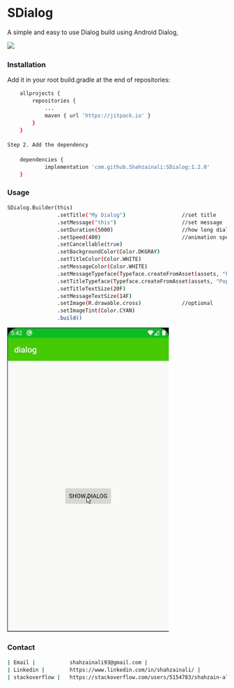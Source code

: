 # SDialog
A simple and easy to use Dialog build using Android Dialog,

[![](https://jitpack.io/v/Shahzainali/SDialog.svg)](https://jitpack.io/#Shahzainali/SDialog)


### Installation


Add it in your root build.gradle at the end of repositories:
```sh
	allprojects {
		repositories {
			...
			maven { url 'https://jitpack.io' }
		}
	}

Step 2. Add the dependency

	dependencies {
	        implementation 'com.github.Shahzainali:SDialog:1.2.0'
	}
```
### Usage
```sh
SDialog.Builder(this)
                .setTitle("My Dialog")                  //set title
                .setMessage("this")                     //set message
                .setDuration(5000)                      //how long dialog will display
                .setSpeed(400)                          //animation speed
                .setCancellable(true)
                .setBackgroundColor(Color.DKGRAY)
                .setTitleColor(Color.WHITE)
                .setMessageColor(Color.WHITE)
                .setMessageTypeface(Typeface.createFromAsset(assets, "Poppins-Light.ttf"))
                .setTitleTypeface(Typeface.createFromAsset(assets, "Poppins-Medium.ttf"))
                .setTitleTextSize(20F)
                .setMessageTextSize(14F)
                .setImage(R.drawable.cross)             //optional
                .setImageTint(Color.CYAN)
                .build()
```

![](sdialog.gif)


### Contact
```sh
| Email |           shahzainali93@gmail.com |
| Linkedin |        https://www.linkedin.com/in/shahzainali/ |
| stackoverflow |   https://stackoverflow.com/users/5154783/shahzain-ali |
```


